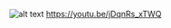![alt text](https://pbs.twimg.com/media/EA2sOX5VAAAPdok?format=jpg&name=large)
https://youtu.be/jDqnRs_xTWQ